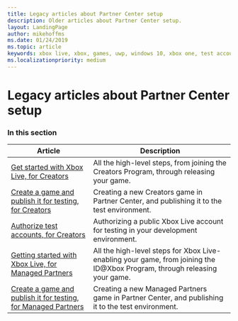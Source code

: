 ```yaml
---
title: Legacy articles about Partner Center setup
description: Older articles about Partner Center setup.
layout: LandingPage
author: mikehoffms
ms.date: 01/24/2019
ms.topic: article
keywords: xbox live, xbox, games, uwp, windows 10, xbox one, test account
ms.localizationpriority: medium
---
```


# Legacy articles about Partner Center setup


### In this section

| Article | Description |
|---------|-------------|
| [Get started with Xbox Live, for Creators](live-get-started-creators.md) | All the high-level steps, from joining the Creators Program, through releasing your game. |
| [Create a game and publish it for testing, for Creators](live-create-and-test-creators-title.md) | Creating a new Creators game in Partner Center, and publishing it to the test environment. |
| [Authorize test accounts, for Creators](live-authorize-xbox-live-accounts.md) | Authorizing a public Xbox Live account for testing in your development environment. |
| [Getting started with Xbox Live, for Managed Partners](live-get-started-xbl-partner.md) | All the high-level steps for Xbox Live-enabling your game, from joining the ID@Xbox Program, through releasing your game. |
| [Create a game and publish it for testing, for Managed Partners](live-create-new-title-partner.md) | Creating a new Managed Partners game in Partner Center, and publishing it to the test environment. |
